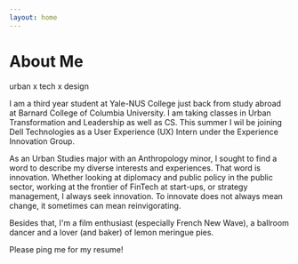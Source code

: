 ```yaml
---
layout: home
---
```

# About Me
urban x tech x design

I am a third year student at Yale-NUS College just back from study abroad at Barnard College of Columbia University. I am taking classes in Urban Transformation and Leadership as well as CS. This summer I wil be joining Dell Technologies as a User Experience (UX) Intern under the Experience Innovation Group. 

As an Urban Studies major with an Anthropology minor, I sought to find a word to describe my diverse interests and experiences. That word is innovation. Whether looking at diplomacy and public policy in the public sector, working at the frontier of FinTech at start-ups, or strategy management, I always seek innovation. To innovate does not always mean change, it sometimes can mean reinvigorating.

Besides that, I'm a film enthusiast (especially French New Wave), a ballroom dancer and a lover (and baker) of lemon
meringue pies. 

Please ping me for my resume!
